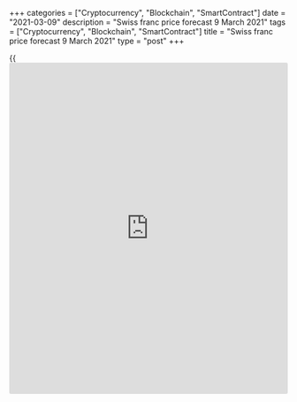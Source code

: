 +++
categories = ["Cryptocurrency", "Blockchain", "SmartContract"]
date = "2021-03-09"
description = "Swiss franc price forecast 9 March 2021"
tags = ["Cryptocurrency", "Blockchain", "SmartContract"]
title = "Swiss franc price forecast 9 March 2021"
type = "post"
+++

{{<iframe id="large-banner" src="https://www.bounty.group/#slide=26.0" width="100%" height="600" scrolling="no" style="border: 0px solid rgb(216, 221, 230); border-radius: 3px;">}}

2021-03-09

2021-03-09

Franc: there is no need to panic! Forecast as of 09.03.2021Dmitri
Demidenko

Belief in the global economy's bright future is forcing [investor](https://www.fintechee.com/tutorial-for-forex-trading/investor-mode/)s to get
rid of safe-haven assets, while the rise in US Treasury yields makes the
Swiss franc a Forex outsider. Let's discuss the prospects of [USDCHF][1]
and [EURCHF][2] and make up a trading plan.

## Fundamental Swiss franc forecast for six months

Unlike gambling or a racetrack, where you bet on the winner, it is
possible to bet against the loser on Forex. Such a strategy can be very
profitable. Since the beginning of the year, the Japanese yen and the
Swiss franc have lost more than 5.5% of their value against the US
dollar, and it looks like this is only the beginning. Who needs low-
yielding currencies when humanity is on the verge of defeating COVID-19,
and the global economy is ready for explosive growth?

During periods of recessions and panics in financial markets, [investor](https://www.fintechee.com/tutorial-for-forex-trading/investor-mode/)s
strive to preserve their capital and actively buy up safe-haven assets.
As soon as the global GDP starts to recover, they, on the contrary, look
for opportunities to increase their savings and bet on risky assets. The
attitude towards the yen, the franc, and treasuries is changing
dramatically, their share in portfolios is shrinking, and sales are
happening more often. In this regard, do not be afraid of the rally in
US Treasury yields. It is an objective process. However, financial
markets are so interconnected that the Treasury yield rally results in
the bond yields growth in other countries. Other economies are
recovering much more slowly than the US, so the rise in sovereign bond
forces central banks to worry.

However, among the regulators, some are satisfied with everything. The
Swiss National Bank (the SNB) is among them. Before the pandemic, it was
caught between two fires. Local economists blamed the central bank for
its inability to accelerate inflation even with the world's lowest rate
of -0.75%. The United States has placed Switzerland on the list of
currency manipulators because of its foreign exchange interventions.
Franc's weakening defeats the critics' arguments. The SNB's intervention
in Forex has declined sharply, as evidenced by the reduction in deposits
held by commercial banks in the central bank, while [USDCHF][1] and
[EURCHF][2] rapid rally inspires hope for a steady rise in consumer
prices.

### Dynamics of bank deposits on SNB accounts



 _Source: Bloomberg._

It's no secret that at the turn of winter and spring, Forex is following
the lead of the global debt market. At the same time, the volatility of
the latter has reached its highest level since April, while the Forex
volatility remains low. This situation is beneficial for the carry trade
and income-generating currencies. If it starts to change, the positions
of the [USDJPY][3] and [USDCHF][1] bears will become even more
vulnerable, according to Rabobank.

### Dynamics of currency and debt market volatility

 _Source: Bloomberg._

If someone is intimidated by a potential [S&P 500][4] correction and the
associated deterioration in global risk appetite and an increase in the
safe-have demand, there is no need to panic. In the US stock market,
there is a flow of capital from the technology sector to the banking,
energy and others, which will grow following the economy.

### [USDCHF][1] and [EURCHF][2] trading plan for six months

In my opinion, [USDCHF][1] and [EURCHF][2] downtrends have been broken.
The pairs are confidently rising and are likely to continue doing so,
creating preconditions for purchases with medium-term targets at 0.985
and 1.165.



The content of this article reflects the author’s opinion and does not
necessarily reflect the official position of LiteForex. The material
published on this page is provided for informational purposes only and
should not be considered as the provision of investment advice for the
purposes of Directive 2004/39/EC.

Rate this article:

{{value}}

( {{count}} {{title}} )

   1. my.liteforex.com/trading/chart?symbol=USDCHF&returnUrl=true
   2. my.liteforex.com/trading/chart?symbol=EURCHF&returnUrl=true
   3. my.liteforex.com/trading/chart?symbol=USDJPY&returnUrl=true
   4. my.liteforex.com/trading/chart?symbol=SPX&returnUrl=true
